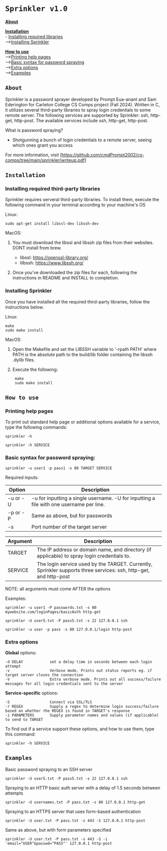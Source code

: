 # <code>Sprinkler v1.0</code>

[**About**](#about)

[**Installation**](#installation)\
    - [Installing required libraries](#installing-required-third-party-libraries)\
-->[Installing Sprinkler](#installing-sprinkler)

[**How to use**](#how-to-use)\
-->[Printing help pages](#printing-help-pages)\
-->[Basic syntax for password spraying](#basic-syntax-for-password-spraying)\
-->[Extra options](#extra-options)\
-->[Examples](#examples)


## <code>About</code>

Sprinkler is a password sprayer developed by Prompt Eua-anant and Sam Ederington for Carleton College CS Comps project (Fall 2024). Written in C, it utilizes several third-party libraries to spray login credentials to some remote server. The following services are supported by Sprinkler: ssh, http-get, http-post. The available services include ssh, http-get, http-post.

What is password spraying? 
- Shotgunning a bunch of login credentials to a remote server, seeing which ones grant you access


For more information, visit [https://github.com/cmdPrompt2002/cs-comps/tree/main/sprinkler/writeup.pdf]

## <code>Installation</code>

### Installing required third-party libraries

Sprinkler requires serveral third-party libraries. To install them, execute the following command in your terminal according to your machine's OS

Linux:

    sudo apt-get install libssl-dev libssh-dev

MacOS:

1. You must download the libssl and libssh zip files from their websites. DONT install from brew.

    - libssl: https://openssl-library.org/
    - lilbssh: https://www.libssh.org/
2. Once you've downloaded the zip files for each, following the instructions in README and INSTALL to completion.

### Installing Sprinkler

Once you have installed all the required third-party libraries, follow the instructions below.

Linux:

    make
    sudo make install

MacOS:

1. Open the Makefile and set the LIBSSH variable to  '-rpath PATH' where PATH is the absolute path to the build/lib folder containing the libssh .dylib files.

2. Execute the following:

        make
        sudo make install


## <code>How to use</code>

### Printing help pages

To print out standard help page or additional options available for a service, type the following commands:

    sprinkler -h

    sprinkler -h SERVICE


### Basic syntax for password spraying:

    sprinkler -u user1 -p pass1 -s 80 TARGET SERVICE

Required inputs:

Option        | Description 
------------- | ------------- 
-u or -U      | -u for inputting a single username. -U for inputting a file with one username per line. 
-p or -P      | Same as above, but for passwords  
-s            | Port number of the target server

Argument        | Description 
------------- | -------------
TARGET        | The IP address or domain name, and directory (if applicable) to spray login credentials to. 
SERVICE       | The login service used by the TARGET. Currently, Sprinkler supports three services: ssh, http-get, and http-post  

NOTE: all arguments must come AFTER the options


Examples:

    sprinkler -u user1 -P passwords.txt -s 80 mywebsite.com/loginPages/basicAuth http-get

    sprinkler -U user5.txt -P pass5.txt -s 22 127.0.0.1 ssh

    sprinkler -u user -p pass -s 80 127.0.0.1/login http-post

### Extra options

**Global** options:

    -d DELAY            set a delay time in seconds between each login attempt
    -v                  Verbose mode. Prints out status reports eg. if target server closes the connection
    -V                  Extra verbose mode. Prints out all success/failure messages for all login credentials sent to the server

**Service-specific** options:

    -S                  Connect via SSL/TLS
    -r REGEX            Supply a regex to determine login success/failure based on whether the REGEX is found in TARGET's response
    -i PARAMETERS       Supply parameter names and values (if applicable) to send to TARGET

 To find out if a service support these options, and how to use them, type this command:

    sprinkler -h SERVICE

## <code>**Examples**</code>

Basic password spraying to an SSH server

    sprinkler -U user5.txt -P pass5.txt -s 22 127.0.0.1 ssh

Spraying to an HTTP basic auth server with a delay of 1.5 seconds between attempts 

    sprinkler -U usernames.txt -P pass.txt -s 80 127.0.0.1 http-get

Spraying to an HTTPS server that uses form-based authentication

    sprinkler -U user.txt -P pass.txt -s 443 -S 127.0.0.1 http-post

Same as above, but with form parameters specified

    sprinkler -U user.txt -P pass.txt -s 443 -S -i 'email=^USER^&passwd=^PASS^' 127.0.0.1 http-post